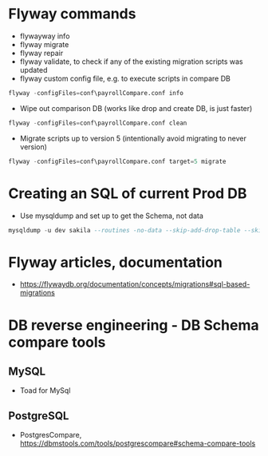 # Flyway commands
- flywayway info
- flyway migrate
- flyway repair
- flyway validate, to check if any of the existing migration scripts was updated
- flyway custom config file, e.g. to execute scripts in compare DB
```sql
flyway -configFiles=conf\payrollCompare.conf info
```
- Wipe out comparison DB (works like drop and create DB, is just faster)
```sql
flyway -configFiles=conf\payrollCompare.conf clean
```

- Migrate scripts up to version 5 (intentionally avoid migrating to never version)
```sql
flyway -configFiles=conf\payrollCompare.conf target=5 migrate
```

# Creating an SQL of current Prod DB
- Use mysqldump and set up to get the Schema, not data
```sql
mysqldump -u dev sakila --routines -no-data --skip-add-drop-table --skip-quote-names > sql\V001__baseline.sql
```

# Flyway articles, documentation
- https://flywaydb.org/documentation/concepts/migrations#sql-based-migrations

# DB reverse engineering - DB Schema compare tools
## MySQL
- Toad for MySql
## PostgreSQL
- PostgresCompare, https://dbmstools.com/tools/postgrescompare#schema-compare-tools
